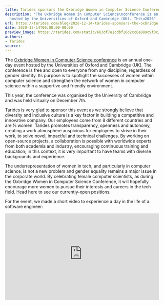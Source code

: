 ```yaml
---
title: Tarides sponsors the Oxbridge Women in Computer Science Conference 2020
description: "The Oxbridge Women in Computer Science\nconference is an annual one-day\nevent
  hosted by the Universities of Oxford and Cambridge (UK). The\u2026"
url: https://tarides.com/blog/2020-12-14-tarides-sponsors-the-oxbridge-women-in-computer-science-conference-2020
date: 2020-12-14T00:00:00-00:00
preview_image: https://tarides.com/static/683df7e1cdbf16d2cc6e889c9f3c39a5/7d5a2/laptop_overhead.jpg
authors:
- Tarides
source:
---
```


<p>The <a href="https://oxbridgewomenincs8.wixsite.com/2020">Oxbridge Women in Computer Science
conference</a> is an annual one-day
event hosted by the Universities of Oxford and Cambridge (UK). The
conference is free and open to everyone from any discipline, regardless of
gender identity. Its purpose is to spotlight the successes of women within
computer science and strengthen the network of women in computer science
within a supportive and friendly environment.</p>
<p>This year, the conference was organised by the University of Cambridge and was
held virtually on December 7th.</p>
<p>Tarides is very glad to sponsor this event as we strongly believe that diversity
and inclusive culture is a key factor in building a competitive and innovative
company. Our employees come from 8 different countries and are 1&frasl;3 women.
Tarides promotes transparency, openness and autonomy, creating a work atmosphere
auspicious for employees to strive in their work, to solve novel, impactful and
technical challenges. By working on open-source projects, a collaboration is
possible with worldwide experts from both academia and industry, encouraging
continuous training and education; in this context, it is very important to have
teams with diverse backgrounds and experience.</p>
<p>The underrepresentation of women in tech, and particularly in computer science,
is not a new problem and gender equality remains a major issue in the corporate
world. By celebrating female computer scientists, as during the Oxbridge Women
in Computer Science Conference, it will hopefully encourage more women to pursue
their interests and careers in the tech field. Head
<a href="https://tarides.com/company/">here</a> to see our currently-open positions.</p>
<p>For the event, we made a short video to experience a day in the life of a
software engineer:</p>
<div style="position: relative; width: 100%; height: 0; padding-bottom: 56.25%">
  <iframe style="position: absolute; width: 100%; height: 100%; left: 0; right: 0" src="https://www.youtube-nocookie.com/embed/5qK8elKNxKI" frameborder="0" allow="accelerometer; autoplay; encrypted-media; gyroscope; picture-in-picture" allowfullscreen="allowfullscreen"></iframe>
</div>
